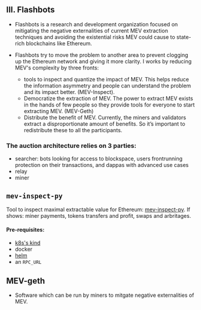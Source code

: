 

## III. Flashbots

* Flashbots is a research and development organization focused on mitigating the negative externalities of current MEV extraction techniques and avoiding the existential risks MEV could cause to state-rich blockchains like Ethereum.

* Flashbots try to move the problem to another area to prevent clogging up the Ethereum network and giving it more clarity. I works by reducing MEV's complexity by three fronts:
    - tools to inspect and quantize the impact of MEV. This helps reduce the information asymmetry and people can understand the problem and its impact better. (MEV-Inspect).
    - Democratize the extraction of MEV. The power to extract MEV exists in the hands of few people so they provide tools for everyone to start extracting MEV. (MEV-Geth)
    - Distribute the benefit of MEV. Currently, the miners and validators extract a disproportionate amount of benefits. So it’s important to redistribute these to all the participants.


### The auction architecture relies on 3 parties:

- searcher: bots looking for access to blockspace, users frontrunning protection on their transactions, and dappas with advanced use cases
- relay
- miner


## `mev-inspect-py`

Tool to inspect maximal extractable value for Ethereum: [mev-inspect-py](https://github.com/flashbots/mev-inspect-py).
If shows: miner payments, tokens transfers and profit, swaps and arbritages.

#### Pre-requisites: 

- [k8s's kind](https://kind.sigs.k8s.io/docs/user/quick-start/)
- docker
- [helm](https://helm.sh/docs/intro/install/)
- an `RPC_URL`

## MEV-geth

* Software which can be run by miners to mitgate negative externalities of MEV.

